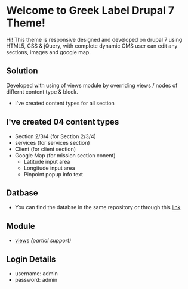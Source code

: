 # Welcome to Greek Label Drupal 7 Theme!

Hi! This theme is responsive designed and developed on drupal 7 using HTML5, CSS & jQuery, with complete dynamic CMS user can edit any sections, images and google map.

## Solution

Developed with using of views module by overriding views / nodes of differnt content type & block.
- I've created content types for all section 

## I've created 04 content types 

 - Section 2/3/4 (for Section 2/3/4)
 - services (for services section)
 - Client (for client section)
 - Google Map (for mission section conent)
	 - Latitude input area
	 - Longitude input area
	 - Pinpoint popup info text

## Datbase

 - You can find the databse in the same repository or through this [link](https://github.com/mukhyyar/greek_label/tree/master/database) 

## Module
- [views](https://www.drupal.org/project/views) _(partial support)_

## Login Details 
- username: admin
- password: admin
